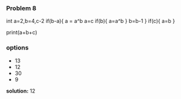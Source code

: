 ### Problem 8

int a=2,b=4,c-2
if(b-a){
    a = a^b
    a=c
    if(b){
        a=a^b
    }
    b=b-1
}
if(c){
    a=b
}

print(a+b+c)

### options 
 - 13
 - 12
 - 30
 - 9

 **solution:** 12